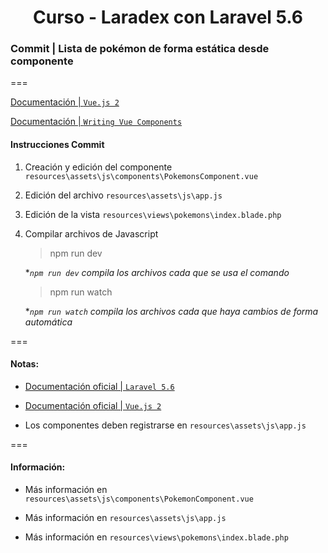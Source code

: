 
<!-- title -->
<h1 align="center">Curso - Laradex con Laravel 5.6</h1>
<!-- end title -->

<!-- commit name -->
### Commit | __Lista de pokémon de forma estática desde componente__
<!-- end commit name -->
===
<!-- official documentation -->

[Documentación | `Vue.js 2`](https://vuejs.org/v2/guide/)

[Documentación | `Writing Vue Components`](https://laravel.com/docs/5.6/frontend#writing-vue-components)
<!-- end official documentation -->

<!-- commit instructions -->
#### Instrucciones Commit
1. Creación y edición del componente `resources\assets\js\components\PokemonsComponent.vue`
2. Edición del archivo `resources\assets\js\app.js`
3. Edición de la vista `resources\views\pokemons\index.blade.php`
4. Compilar archivos de Javascript
   > npm run dev

   **`npm run dev` compila los archivos cada que se usa el comando*

   > npm run watch

   **`npm run watch` compila los archivos cada que haya cambios de forma automática*
<!-- end commit instructions -->
===
<!-- notes -->
#### Notas:
- [Documentación oficial | `Laravel 5.6`](https://laravel.com/docs/5.6)

- [Documentación oficial | `Vue.js 2`](https://vuejs.org/v2/guide/)
- Los componentes deben registrarse en `resources\assets\js\app.js`
<!-- end notes -->
===
<!-- information -->
#### Información:
- Más información en `resources\assets\js\components\PokemonComponent.vue`

- Más información en `resources\assets\js\app.js`

- Más información en `resources\views\pokemons\index.blade.php`
<!-- end information -->